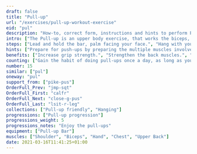 ```yaml
---
draft: false
title: "Pull-up"
url: "/exercises/pull-up-workout-exercise"
eid: "pul"
description: "How-to, correct form, instructions and hints to perform Pull-up. Similar exercises and video demo"
intro: ["The Pull-up is an upper body exercise, that works the biceps, triceps, forearms, wrists, grip strength, lats, shoulders, back and core. Many consider the pull-up one of the best bodyweight exercises.", "The very first pull-up requires some training and preparation."]
steps: ["Lead and hold the bar, palm facing your face.", "Hang with your arms fully extended. Bend knees if your feet touch the ground.", "Engage your shoulders, back and core, and lift until your chin is above the bar, or until your chest touches the bar.", "Slowly extend your arms, until completely extended again.", "Never pull-up without warm-up."]
hints: ["Prepare for push-ups by preparing the multiple muscles involved. See the 'pull-up friendly' and 'pull-up progression' collections.", "Do not neglect the beginning of the pull-up, specially if you have a low bar (say a door one). Start with your arms fully extend, even if you need to bend the knees.", "Don't swing, keep your core engaged."]
benefits: ["Increase grip strength.", "Strengthen the back muscles.", "Strengthen arm and shoulders.", "Improve explosiveness and balance."]
counting: ["Gain the habit of doing pull-ups once a day, as long as you pass on a pull-up bar.", "Define a number of pull-ups for a period (month, year) and keep a log of them.", "If you can do a pull-up, or do less then 5, count also the pull-up-friendly exercises."]
number: 15
similar: ["pul"]
oneway: "pul"
support_from: ["pike-pus"]
OrderFull_Prev: "jmp-sqt"
OrderFull_First: "calfr"
OrderFull_Next: "close-g-pus"
OrderFull_Last: "lsit-r-leg"
collections: ["Pull-up friendly", "Hanging"]
progressions: ["Pull-up progression"]
progressions_weight: 5
progressions_notes: "Enjoy the pull-ups"
equipment: ["Pull-up Bar"]
muscles: ["Shoulder", "Biceps", "Hand", "Chest", "Upper Back"]
date: 2021-03-16T11:41:25+01:00
---
```

